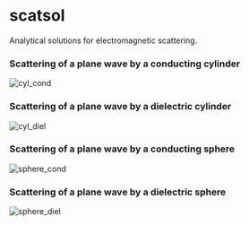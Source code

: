 # scatsol
Analytical solutions for electromagnetic scattering.

### Scattering of a plane wave by a conducting cylinder
![cyl_cond](https://user-images.githubusercontent.com/30515389/188130343-bd43256e-42fa-46a9-ae4e-8c7c099198f3.png)

### Scattering of a plane wave by a dielectric cylinder
![cyl_diel](https://user-images.githubusercontent.com/30515389/188130533-b543bcfa-db99-4345-ba7d-948a5cbc2f5b.png)

### Scattering of a plane wave by a conducting sphere
![sphere_cond](https://user-images.githubusercontent.com/30515389/188256205-280ec8ee-3288-40cd-9c97-16ba9556423a.png)

### Scattering of a plane wave by a dielectric sphere
![sphere_diel](https://user-images.githubusercontent.com/30515389/188256207-029ce179-b20c-4433-8cde-938883824409.png)
